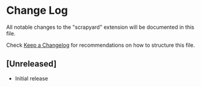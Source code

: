 # Change Log

All notable changes to the "scrapyard" extension will be documented in this file.

Check [Keep a Changelog](http://keepachangelog.com/) for recommendations on how to structure this file.

## [Unreleased]

- Initial release